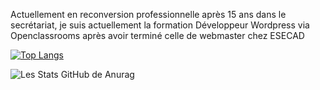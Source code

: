 Actuellement en reconversion professionnelle après 15 ans dans le secrétariat, je suis actuellement la formation Développeur Wordpress via Openclassrooms après avoir terminé celle de webmaster chez ESECAD

[![Top Langs](https://github-readme-stats.vercel.app/api/top-langs/?username=anuraghazra&layout=compact)](https://github.com/VanessaFauvet/github-readme-stats)

![Les Stats GitHub de Anurag](https://github-readme-stats.vercel.app/api?username=VanessaFauvet&show_icons=true&theme=dracula)
